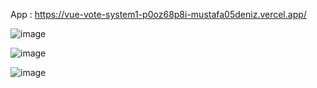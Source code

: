 App : https://vue-vote-system1-p0oz68p8i-mustafa05deniz.vercel.app/

![image](https://user-images.githubusercontent.com/10469647/159925252-8bd8b737-2d94-466d-bc77-f0bed8498095.png)

![image](https://user-images.githubusercontent.com/10469647/159925312-48e57de8-049d-4b71-a778-876248071374.png)

![image](https://user-images.githubusercontent.com/10469647/159925483-c6e29316-c16c-48b8-86a3-707626e02894.png)
